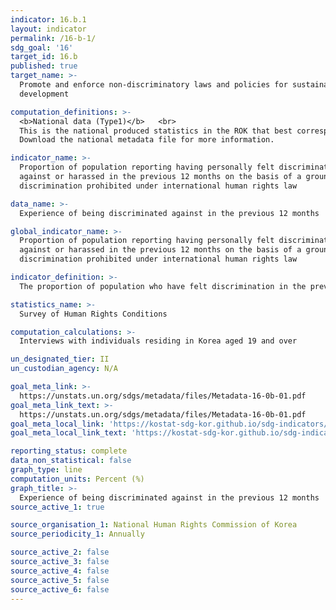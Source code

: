 ```yaml
---
indicator: 16.b.1
layout: indicator
permalink: /16-b-1/
sdg_goal: '16'
target_id: 16.b
published: true
target_name: >-
  Promote and enforce non-discriminatory laws and policies for sustainable
  development

computation_definitions: >-
  <b>National data (Type1)</b>   <br>
  This is the national produced statistics in the ROK that best corresponds to the definition of UN SDGs indicators. <br>
  Download the national metadata file for more information.

indicator_name: >-
  Proportion of population reporting having personally felt discriminated
  against or harassed in the previous 12 months on the basis of a ground of
  discrimination prohibited under international human rights law

data_name: >-
  Experience of being discriminated against in the previous 12 months

global_indicator_name: >-
  Proportion of population reporting having personally felt discriminated
  against or harassed in the previous 12 months on the basis of a ground of
  discrimination prohibited under international human rights law

indicator_definition: >-
  The proportion of population who have felt discrimination in the previous 12 months, by discrimination type 

statistics_name: >-
  Survey of Human Rights Conditions

computation_calculations: >-
  Interviews with individuals residing in Korea aged 19 and over 

un_designated_tier: II
un_custodian_agency: N/A

goal_meta_link: >-
  https://unstats.un.org/sdgs/metadata/files/Metadata-16-0b-01.pdf   
goal_meta_link_text: >-
  https://unstats.un.org/sdgs/metadata/files/Metadata-16-0b-01.pdf   
goal_meta_local_link: 'https://kostat-sdg-kor.github.io/sdg-indicators/public/data/Metadata-16-0b-01_ENG.pdf'
goal_meta_local_link_text: 'https://kostat-sdg-kor.github.io/sdg-indicators/public/data/Metadata-16-0b-01_ENG.pdf'

reporting_status: complete
data_non_statistical: false
graph_type: line
computation_units: Percent (%)
graph_title: >-
  Experience of being discriminated against in the previous 12 months
source_active_1: true

source_organisation_1: National Human Rights Commission of Korea
source_periodicity_1: Annually 

source_active_2: false
source_active_3: false
source_active_4: false
source_active_5: false
source_active_6: false
---
```


